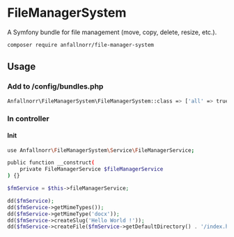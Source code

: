 # FileManagerSystem
A Symfony bundle for file management (move, copy, delete, resize, etc.).

```sh
composer require anfallnorr/file-manager-system
```

## Usage

### Add to /config/bundles.php

```bash
Anfallnorr\FileManagerSystem\FileManagerSystem::class => ['all' => true],
```

### In controller

#### Init

```bash
use Anfallnorr\FileManagerSystem\Service\FileManagerService;
```
```bash
public function __construct(
    private FileManagerService $fileManagerService
) {}
```
```php
$fmService = $this->fileManagerService;

dd($fmService);
dd($fmService->getMimeTypes());
dd($fmService->getMimeType('docx'));
dd($fmService->createSlug('Hello World !'));
dd($fmService->createFile($fmService->getDefaultDirectory() . '/index.html', 'Hello World! I\'m Js info'));
```
